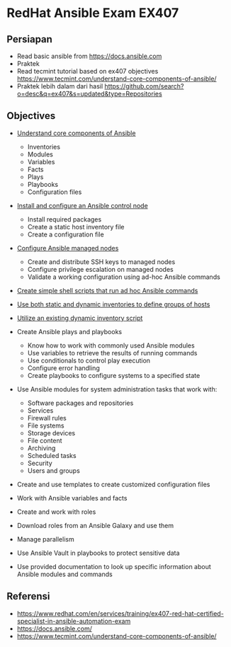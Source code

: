 # RedHat Ansible Exam EX407

## Persiapan

* Read basic ansible from https://docs.ansible.com
* Praktek
* Read tecmint tutorial based on ex407 objectives https://www.tecmint.com/understand-core-components-of-ansible/
* Praktek lebih dalam dari hasil https://github.com/search?o=desc&q=ex407&s=updated&type=Repositories

## Objectives

* [Understand core components of Ansible](https://github.com/widansible/ex407-preparation/blob/master/00-core.md)

  * Inventories
  * Modules
  * Variables
  * Facts
  * Plays
  * Playbooks
  * Configuration files

* [Install and configure an Ansible control node](https://github.com/widansible/ex407-preparation/blob/master/01-install.md)

  * Install required packages
  * Create a static host inventory file
  * Create a configuration file

* [Configure Ansible managed nodes](https://github.com/widansible/ex407-preparation/blob/master/02-configure-nodes.md)

  *  Create and distribute SSH keys to managed nodes
  *  Configure privilege escalation on managed nodes
  *  Validate a working configuration using ad-hoc Ansible commands

* [Create simple shell scripts that run ad hoc Ansible commands](https://github.com/widansible/ex407-preparation/blob/master/03-ansible-adhoc-command.sh)
* [Use both static and dynamic inventories to define groups of hosts](https://github.com/widansible/ex407-preparation/blob/master/04-static-dynamic-inventory.md)
* [Utilize an existing dynamic inventory script](https://github.com/widansible/ex407-preparation/blob/master/05-utilize-dynamic-inventory-script.md)
* Create Ansible plays and playbooks

  *  Know how to work with commonly used Ansible modules
  *  Use variables to retrieve the results of running commands
  *  Use conditionals to control play execution
  *  Configure error handling
  *  Create playbooks to configure systems to a specified state

* Use Ansible modules for system administration tasks that work with:

  *  Software packages and repositories
  *  Services
  *  Firewall rules
  *  File systems
  *  Storage devices
  *  File content
  *  Archiving
  *  Scheduled tasks
  *  Security
  *  Users and groups

* Create and use templates to create customized configuration files
* Work with Ansible variables and facts
* Create and work with roles
* Download roles from an Ansible Galaxy and use them
* Manage parallelism
* Use Ansible Vault in playbooks to protect sensitive data
* Use provided documentation to look up specific information about Ansible modules and commands

## Referensi

* https://www.redhat.com/en/services/training/ex407-red-hat-certified-specialist-in-ansible-automation-exam
* https://docs.ansible.com/
* https://www.tecmint.com/understand-core-components-of-ansible/

